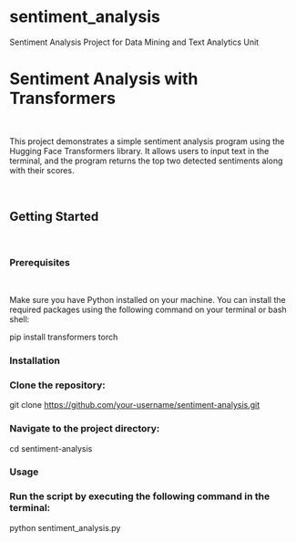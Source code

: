 # sentiment_analysis
Sentiment Analysis Project for Data Mining and Text Analytics Unit

# Sentiment Analysis with Transformers​

​

This project demonstrates a simple sentiment analysis program using the Hugging Face Transformers library. It allows users to input text in the terminal, and the program returns the top two detected sentiments along with their scores.​

​

## Getting Started​

​

### Prerequisites​

​

Make sure you have Python installed on your machine. You can install the required packages using the following command on your terminal or bash shell:​

pip install transformers torch​


### Installation​

### Clone the repository:​

git clone https://github.com/your-username/sentiment-analysis.git​
​

### Navigate to the project directory:​

cd sentiment-analysis​
​

### Usage​

### Run the script by executing the following command in the terminal:​

python sentiment_analysis.py​

​
